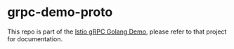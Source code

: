 # grpc-demo-proto

This repo is part of the [Istio gRPC Golang Demo](https://github.com/drhelius/grpc-demo), please refer to that project for documentation.
